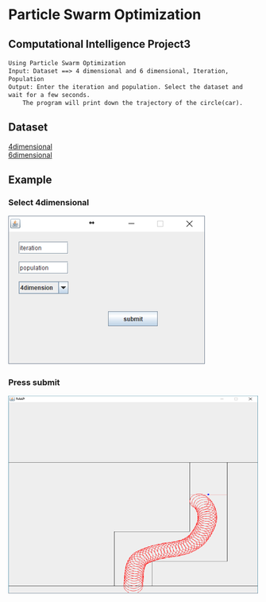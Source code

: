 # Particle Swarm Optimization
## Computational Intelligence Project3
    Using Particle Swarm Optimization
    Input: Dataset ==> 4 dimensional and 6 dimensional, Iteration, Population
	Output: Enter the iteration and population. Select the dataset and wait for a few seconds.
		The program will print down the trajectory of the circle(car).
	
## Dataset
[4dimensional](/PSO_RBF/data3d)  
[6dimensional](/PSO_RBF/data5d)  

## Example
### Select 4dimensional
![example](/IMAGE/ex2.png) 

### Press submit
![example](/IMAGE/ex1.png)  
